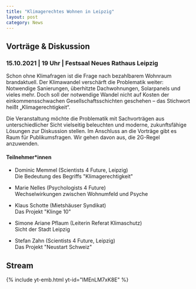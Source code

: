 ```yaml
---
title: "Klimagerechtes Wohnen in Leipzig"
layout: post
category: News
---
```


## Vorträge & Diskussion

### 15.10.2021 | 19 Uhr | Festsaal Neues Rathaus Leipzig
<!-- ### sowie online auf unserem [Youtube-Channel](https://www.youtube.com/watch?v=IMEnLM7xK8E) -->

<!-- ![](/images/Sharepic_LNDW.jpg) -->

Schon ohne Klimafragen ist die Frage nach bezahlbarem Wohnraum brandaktuell. Der Klimawandel verschärft die Problematik weiter: Notwendige Sanierungen, überhitzte Dachwohnungen, Solarpanels und vieles mehr. Doch soll der notwendige Wandel nicht auf Kosten der einkommensschwachen Gesellschaftsschichten geschehen – das Stichwort heißt „Klimagerechtigkeit“.<br>

Die Veranstaltung möchte die Problematik mit Sachvorträgen aus unterschiedlicher Sicht vielseitig beleuchten und moderne, zukunftsfähige Lösungen zur Diskussion stellen. Im Anschluss an die Vorträge gibt es Raum für Publikumsfragen. Wir gehen davon aus, die 2G-Regel anzuwenden.


#### Teilnehmer*innen

- Dominic Memmel (Scientists 4 Future, Leipzig) <br> Die Bedeutung des Begriffs "Klimagerechtigkeit"

- Marie Nelles (Psychologists 4 Future) <br> Wechselwirkungen zwischen Wohnumfeld und Psyche

- Klaus Schotte (Mietshäuser Syndikat) <br> Das Projekt "Klinge 10"

- Simone Ariane Pflaum (Leiterin Referat Klimaschutz) <br> Sicht der Stadt Leipzig

- Stefan Zahn (Scientists 4 Future, Leipzig) <br> Das Projekt "Neustart Schweiz"


<!-- #### Anmeldung zur Präsenzveranstsltung -->
<!-- [dominic.memmel@gmail.com](mailto:dominic.memmel@gmail.com) -->

<!-- Nachfolgeveranstaltung unserer [Podiums Diskussion zum Thema Verkehrswende](https://s4f-leipzig.de/Podiums-Diskussion/) -->



## Stream
{% include yt-emb.html  yt-id="IMEnLM7xK8E" %}
